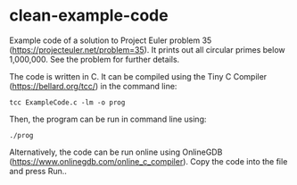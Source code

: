 # clean-example-code
Example code of a solution to Project Euler problem 35 (https://projecteuler.net/problem=35). It prints out all circular primes below 1,000,000. See the problem for further details.

The code is written in C. It can be compiled using the Tiny C Compiler (https://bellard.org/tcc/) in the command line:

`tcc ExampleCode.c -lm -o prog`

Then, the program can be run in command line using:

`./prog`

Alternatively, the code can be run online using OnlineGDB (https://www.onlinegdb.com/online_c_compiler). Copy the code into the file and press Run..
